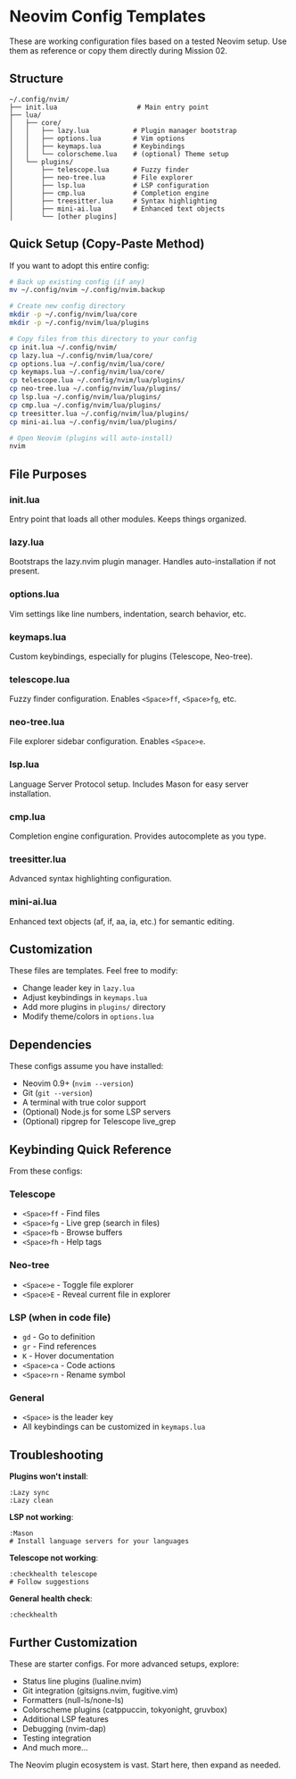 # Neovim Config Templates

These are working configuration files based on a tested Neovim setup. Use them as reference or copy them directly during Mission 02.

## Structure

```
~/.config/nvim/
├── init.lua                    # Main entry point
├── lua/
│   ├── core/
│   │   ├── lazy.lua           # Plugin manager bootstrap
│   │   ├── options.lua        # Vim options
│   │   ├── keymaps.lua        # Keybindings
│   │   └── colorscheme.lua    # (optional) Theme setup
│   └── plugins/
│       ├── telescope.lua      # Fuzzy finder
│       ├── neo-tree.lua       # File explorer
│       ├── lsp.lua            # LSP configuration
│       ├── cmp.lua            # Completion engine
│       ├── treesitter.lua     # Syntax highlighting
│       ├── mini-ai.lua        # Enhanced text objects
│       └── [other plugins]
```

## Quick Setup (Copy-Paste Method)

If you want to adopt this entire config:

```bash
# Back up existing config (if any)
mv ~/.config/nvim ~/.config/nvim.backup

# Create new config directory
mkdir -p ~/.config/nvim/lua/core
mkdir -p ~/.config/nvim/lua/plugins

# Copy files from this directory to your config
cp init.lua ~/.config/nvim/
cp lazy.lua ~/.config/nvim/lua/core/
cp options.lua ~/.config/nvim/lua/core/
cp keymaps.lua ~/.config/nvim/lua/core/
cp telescope.lua ~/.config/nvim/lua/plugins/
cp neo-tree.lua ~/.config/nvim/lua/plugins/
cp lsp.lua ~/.config/nvim/lua/plugins/
cp cmp.lua ~/.config/nvim/lua/plugins/
cp treesitter.lua ~/.config/nvim/lua/plugins/
cp mini-ai.lua ~/.config/nvim/lua/plugins/

# Open Neovim (plugins will auto-install)
nvim
```

## File Purposes

### init.lua
Entry point that loads all other modules. Keeps things organized.

### lazy.lua
Bootstraps the lazy.nvim plugin manager. Handles auto-installation if not present.

### options.lua
Vim settings like line numbers, indentation, search behavior, etc.

### keymaps.lua
Custom keybindings, especially for plugins (Telescope, Neo-tree).

### telescope.lua
Fuzzy finder configuration. Enables `<Space>ff`, `<Space>fg`, etc.

### neo-tree.lua
File explorer sidebar configuration. Enables `<Space>e`.

### lsp.lua
Language Server Protocol setup. Includes Mason for easy server installation.

### cmp.lua
Completion engine configuration. Provides autocomplete as you type.

### treesitter.lua
Advanced syntax highlighting configuration.

### mini-ai.lua
Enhanced text objects (af, if, aa, ia, etc.) for semantic editing.

## Customization

These files are templates. Feel free to modify:
- Change leader key in `lazy.lua`
- Adjust keybindings in `keymaps.lua`
- Add more plugins in `plugins/` directory
- Modify theme/colors in `options.lua`

## Dependencies

These configs assume you have installed:
- Neovim 0.9+ (`nvim --version`)
- Git (`git --version`)
- A terminal with true color support
- (Optional) Node.js for some LSP servers
- (Optional) ripgrep for Telescope live_grep

## Keybinding Quick Reference

From these configs:

### Telescope
- `<Space>ff` - Find files
- `<Space>fg` - Live grep (search in files)
- `<Space>fb` - Browse buffers
- `<Space>fh` - Help tags

### Neo-tree
- `<Space>e` - Toggle file explorer
- `<Space>E` - Reveal current file in explorer

### LSP (when in code file)
- `gd` - Go to definition
- `gr` - Find references
- `K` - Hover documentation
- `<Space>ca` - Code actions
- `<Space>rn` - Rename symbol

### General
- `<Space>` is the leader key
- All keybindings can be customized in `keymaps.lua`

## Troubleshooting

**Plugins won't install**:
```vim
:Lazy sync
:Lazy clean
```

**LSP not working**:
```vim
:Mason
# Install language servers for your languages
```

**Telescope not working**:
```vim
:checkhealth telescope
# Follow suggestions
```

**General health check**:
```vim
:checkhealth
```

## Further Customization

These are starter configs. For more advanced setups, explore:
- Status line plugins (lualine.nvim)
- Git integration (gitsigns.nvim, fugitive.vim)
- Formatters (null-ls/none-ls)
- Colorscheme plugins (catppuccin, tokyonight, gruvbox)
- Additional LSP features
- Debugging (nvim-dap)
- Testing integration
- And much more...

The Neovim plugin ecosystem is vast. Start here, then expand as needed.
